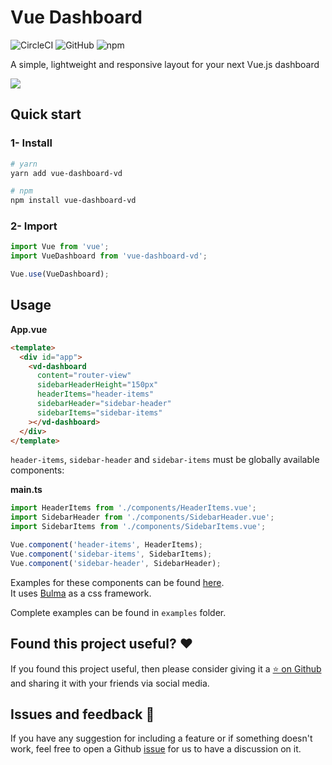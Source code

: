 # Vue Dashboard

![CircleCI](https://img.shields.io/circleci/build/github/SebastienBtr/vue-dashboard?token=81ba23bd9f35863920f382d5e87256a8a8daf3a0)
![GitHub](https://img.shields.io/github/license/SebastienBtr/vue-dashboard)
![npm](https://img.shields.io/npm/v/vue-dashboard-vd)

A simple, lightweight and responsive layout for your next Vue.js dashboard

![](example.png)

## Quick start

### 1- Install
``` bash
# yarn
yarn add vue-dashboard-vd
```
``` bash
# npm
npm install vue-dashboard-vd
```
### 2- Import
``` javascript
import Vue from 'vue';
import VueDashboard from 'vue-dashboard-vd';

Vue.use(VueDashboard);
```

## Usage

**App.vue**
``` html
<template>
  <div id="app">
    <vd-dashboard
      content="router-view"
      sidebarHeaderHeight="150px"
      headerItems="header-items"
      sidebarHeader="sidebar-header"
      sidebarItems="sidebar-items"
    ></vd-dashboard>
  </div>
</template>
```
`header-items`, `sidebar-header` and `sidebar-items` must be globally available components:

**main.ts**
``` javascript
import HeaderItems from './components/HeaderItems.vue';
import SidebarHeader from './components/SidebarHeader.vue';
import SidebarItems from './components/SidebarItems.vue';

Vue.component('header-items', HeaderItems);
Vue.component('sidebar-items', SidebarItems);
Vue.component('sidebar-header', SidebarHeader);
```

Examples for these components can be found [here](https://github.com/SebastienBtr/vue-dashboard/blob/master/examples/vue2-example/src/components).  
It uses [Bulma](https://bulma.io/) as a css framework.

Complete examples can be found in `examples` folder.

## Found this project useful? ❤️
If you found this project useful, then please consider giving it a [⭐️ on Github](https://github.com/SebastienBtr/vue-dashboard) and sharing it with your friends via social media.

## Issues and feedback 💭
If you have any suggestion for including a feature or if something doesn't work, feel free to open a Github [issue](https://github.com/SebastienBtr/vue-dashboard/issues) for us to have a discussion on it.
